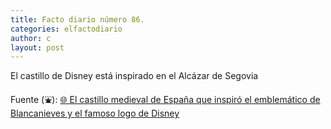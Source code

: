 ```yaml
---
title: Facto diario número 86.
categories: elfactodiario
author: c
layout: post
---
```

El castillo de Disney está inspirado en el Alcázar de Segovia

Fuente (⛲️): [🌐 El castillo medieval de España que inspiró el emblemático de Blancanieves y el famoso logo de Disney](https://www.elconfidencial.com/viajes/2024-11-08/castillo-espanol-fortaleza-medieval-inspiro-a-walt-disney_3998947/)
